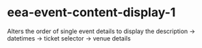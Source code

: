 # eea-event-content-display-1
Alters the order of single event details to display the description -> datetimes -> ticket selector -> venue details
